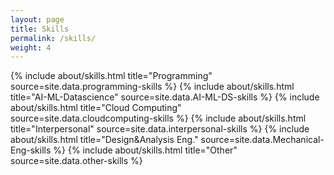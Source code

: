 ```yaml
---
layout: page
title: Skills
permalink: /skills/
weight: 4
---
```


<div class="row">
{% include about/skills.html title="Programming" source=site.data.programming-skills %}
{% include about/skills.html title="AI-ML-Datascience" source=site.data.AI-ML-DS-skills %}
{% include about/skills.html title="Cloud Computing" source=site.data.cloudcomputing-skills %}
{% include about/skills.html title="Interpersonal" source=site.data.interpersonal-skills %}
{% include about/skills.html title="Design&Analysis Eng." source=site.data.Mechanical-Eng-skills %}
{% include about/skills.html title="Other" source=site.data.other-skills %}
</div>
